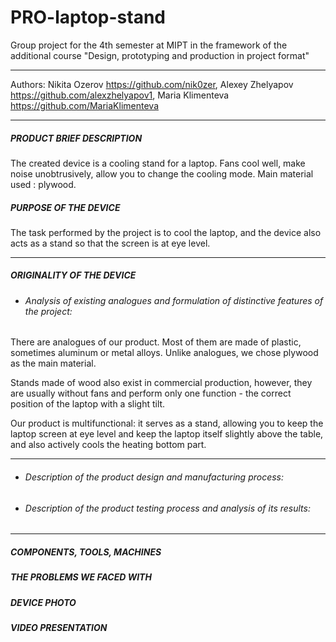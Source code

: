 # PRO-laptop-stand
Group project for the 4th semester at MIPT in the framework of the additional course "Design, prototyping and production in project format"

---
Authors: Nikita Ozerov https://github.com/nik0zer, Alexey Zhelyapov https://github.com/alexzhelyapov1, Maria Klimenteva https://github.com/MariaKlimenteva

---
##### PRODUCT BRIEF DESCRIPTION
The created device is a cooling stand for a laptop. Fans cool well, make noise unobtrusively, allow you to change the cooling mode. Main material used : plywood.

##### PURPOSE OF THE DEVICE
The task performed by the project is to cool the laptop, and the device also acts as a stand so that the screen is at eye level.

---
##### ORIGINALITY OF THE DEVICE
- ###### Analysis of existing analogues and formulation of distinctive features of the project:

There are analogues of our product. Most of them are made of plastic, sometimes aluminum or metal alloys. Unlike analogues, we chose plywood as the main material.

Stands made of wood also exist in commercial production, however, they are usually without fans and perform only one function - the correct position of the laptop with a slight tilt.

Our product is multifunctional: it serves as a stand, allowing you to keep the laptop screen at eye level and keep the laptop itself slightly above the table, and also actively cools the heating bottom part.

---
- ###### Description of the product design and manufacturing process:
- ###### Description of the product testing process and analysis of its results:
---
##### COMPONENTS, TOOLS, MACHINES

##### THE PROBLEMS WE FACED WITH

##### DEVICE PHOTO

##### VIDEO PRESENTATION 